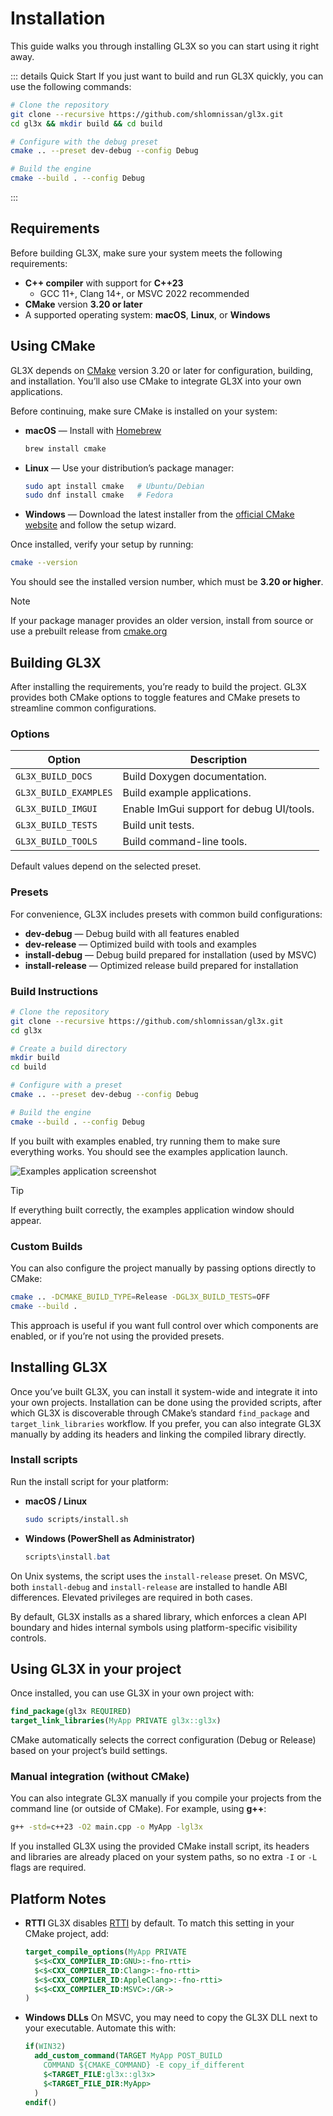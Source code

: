 # Installation

This guide walks you through installing GL3X so you can start using it right away.

::: details Quick Start
If you just want to build and run GL3X quickly, you can use the following commands:

```bash
# Clone the repository
git clone --recursive https://github.com/shlomnissan/gl3x.git
cd gl3x && mkdir build && cd build

# Configure with the debug preset
cmake .. --preset dev-debug --config Debug

# Build the engine
cmake --build . --config Debug
```
:::

## Requirements

Before building GL3X, make sure your system meets the following requirements:
- **C++ compiler** with support for **C++23**
  - GCC 11+, Clang 14+, or MSVC 2022 recommended
- **CMake** version **3.20 or later**
- A supported operating system: **macOS**, **Linux**, or **Windows**

## Using CMake

GL3X depends on [CMake](https://cmake.org/) version 3.20 or later for configuration, building, and installation. You’ll also use CMake to integrate GL3X into your own applications.

Before continuing, make sure CMake is installed on your system:

- **macOS** — Install with [Homebrew](https://brew.sh/)
  ```bash
  brew install cmake
  ```
- **Linux** — Use your distribution’s package manager:
  ```bash
  sudo apt install cmake   # Ubuntu/Debian
  sudo dnf install cmake   # Fedora
  ```
- **Windows** — Download the latest installer from the [official CMake website](https://cmake.org/download/)
 and follow the setup wizard.

Once installed, verify your setup by running:

```bash
cmake --version
```
You should see the installed version number, which must be **3.20 or higher**.

> [!NOTE]
> If your package manager provides an older version, install from source or use a prebuilt release from [cmake.org](https://cmake.org/)

## Building GL3X

After installing the requirements, you’re ready to build the project. GL3X provides both CMake options to toggle features and CMake presets to streamline common configurations.

### Options

| Option                 | Description                                              |
|------------------------|----------------------------------------------------------|
| `GL3X_BUILD_DOCS`     | Build Doxygen documentation.                             |
| `GL3X_BUILD_EXAMPLES` | Build example applications.                              |
| `GL3X_BUILD_IMGUI`    | Enable ImGui support for debug UI/tools.                 |
| `GL3X_BUILD_TESTS`    | Build unit tests.                                        |
| `GL3X_BUILD_TOOLS`    | Build command-line tools.                                |

Default values depend on the selected preset.

### Presets

For convenience, GL3X includes presets with common build configurations:
- **dev-debug** — Debug build with all features enabled
- **dev-release** — Optimized build with tools and examples
- **install-debug** — Debug build prepared for installation (used by MSVC)
- **install-release** — Optimized release build prepared for installation

### Build Instructions

```bash
# Clone the repository
git clone --recursive https://github.com/shlomnissan/gl3x.git
cd gl3x

# Create a build directory
mkdir build
cd build

# Configure with a preset
cmake .. --preset dev-debug --config Debug

# Build the engine
cmake --build . --config Debug
```
If you built with examples enabled, try running them to make sure everything works. You should see the examples application launch.

![Examples application screenshot](/examples-screenshot.png "Examples running with GL3X")

> [!TIP]
> If everything built correctly, the examples application window should appear.

### Custom Builds

You can also configure the project manually by passing options directly to CMake:

```bash
cmake .. -DCMAKE_BUILD_TYPE=Release -DGL3X_BUILD_TESTS=OFF
cmake --build .
```
This approach is useful if you want full control over which components are enabled, or if you’re not using the provided presets.

## Installing GL3X

Once you’ve built GL3X, you can install it system-wide and integrate it into your own projects. Installation can be done using the provided scripts, after which GL3X is discoverable through CMake’s standard `find_package` and `target_link_libraries` workflow. If you prefer, you can also integrate GL3X manually by adding its headers and linking the compiled library directly.

### Install scripts
Run the install script for your platform:
- **macOS / Linux**
  ```bash
  sudo scripts/install.sh
  ```
- **Windows (PowerShell as Administrator)**
  ```powershell
  scripts\install.bat
  ```

On Unix systems, the script uses the `install-release` preset. On MSVC, both `install-debug` and `install-release` are installed to handle ABI differences. Elevated privileges are required in both cases.

By default, GL3X installs as a shared library, which enforces a clean API boundary and hides internal symbols using platform-specific visibility controls.

## Using GL3X in your project

Once installed, you can use GL3X in your own project with:

```cmake
find_package(gl3x REQUIRED)
target_link_libraries(MyApp PRIVATE gl3x::gl3x)
```

CMake automatically selects the correct configuration (Debug or Release) based on your project’s build settings.

### Manual integration (without CMake)

You can also integrate GL3X manually if you compile your projects from the command line (or outside of CMake). For example, using **g++**:

```bash
g++ -std=c++23 -O2 main.cpp -o MyApp -lgl3x
```

If you installed GL3X using the provided CMake install script, its headers and libraries are already placed on your system paths, so no extra `-I` or `-L` flags are required.

## Platform Notes

- **RTTI**
  GL3X disables [RTTI](https://en.cppreference.com/w/cpp/utility/rtti.html) by default. To match this setting in your CMake project, add:
  ```cmake
  target_compile_options(MyApp PRIVATE
    $<$<CXX_COMPILER_ID:GNU>:-fno-rtti>
    $<$<CXX_COMPILER_ID:Clang>:-fno-rtti>
    $<$<CXX_COMPILER_ID:AppleClang>:-fno-rtti>
    $<$<CXX_COMPILER_ID:MSVC>:/GR->
  )
  ```
- **Windows DLLs**
  On MSVC, you may need to copy the GL3X DLL next to your executable. Automate this with:
  ```cmake
  if(WIN32)
    add_custom_command(TARGET MyApp POST_BUILD
      COMMAND ${CMAKE_COMMAND} -E copy_if_different
      $<TARGET_FILE:gl3x::gl3x>
      $<TARGET_FILE_DIR:MyApp>
    )
  endif()
  ```